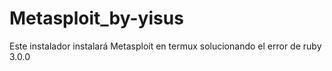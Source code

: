 # Metasploit_by-yisus
Este instalador instalará Metasploit en termux solucionando el error de ruby 3.0.0 
